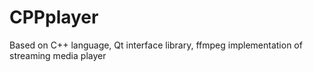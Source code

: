 # CPPplayer
Based on C++ language, Qt interface library, ffmpeg implementation of streaming media player
